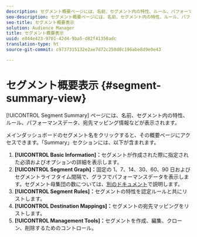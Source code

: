 ```yaml
---
description: セグメント概要ページには、名前、セグメント内の特性、ルール、パフォーマンスデータ、宛先マッピング情報などが表示されます。
seo-description: セグメント概要ページには、名前、セグメント内の特性、ルール、パフォーマンスデータ、宛先マッピング情報などが表示されます。
seo-title: セグメント概要表示
solution: Audience Manager
title: セグメント概要表示
uuid: e844e423-9701-42d4-9ba5-d82f41358adc
translation-type: ht
source-git-commit: c9737315132e2ae7d72c250d8c196abe8d9e0e43

---
```



# セグメント概要表示 {#segment-summary-view}

[!UICONTROL Segment Summary] ページには、名前、セグメント内の特性、ルール、パフォーマンスデータ、宛先マッピング情報などが表示されます。

メインダッシュボードのセグメント名をクリックすると、その概要ページにアクセスできます。「Summary」セクションには、以下が含まれます。

1. **[!UICONTROL Basic Information]：**&#x200B;セグメントが作成された際に指定された必須およびオプションの詳細を表示します。
1. **[!UICONTROL Segment Graph]：**&#x200B;固定の 1、7、14、30、60、90 日およびセグメントライフタイム間隔で、グラフでパフォーマンスデータを表示します。セグメント母集団の数については、[別のドキュメント](../../features/segments/segment-builder-data.md)で説明します。
1. **[!UICONTROL Segment Rules]：**&#x200B;セグメントの特性を認定ルールと共にリストします。
1. **[!UICONTROL Destination Mappings]：**&#x200B;セグメントの宛先マッピングをリストします。
1. **[!UICONTROL Management Tools]：**&#x200B;セグメントを作成、編集、クローン、削除するためのコントロール。
